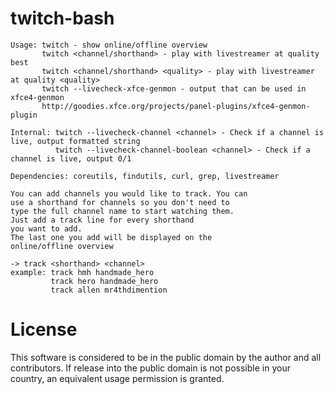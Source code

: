 # twitch-bash

```
Usage: twitch - show online/offline overview
       twitch <channel/shorthand> - play with livestreamer at quality best
       twitch <channel/shorthand> <quality> - play with livestreamer at quality <quality>
       twitch --livecheck-xfce-genmon - output that can be used in xfce4-genmon
       http://goodies.xfce.org/projects/panel-plugins/xfce4-genmon-plugin

Internal: twitch --livecheck-channel <channel> - Check if a channel is live, output formatted string
          twitch --livecheck-channel-boolean <channel> - Check if a channel is live, output 0/1

Dependencies: coreutils, findutils, curl, grep, livestreamer

You can add channels you would like to track. You can
use a shorthand for channels so you don't need to
type the full channel name to start watching them.
Just add a track line for every shorthand 
you want to add.
The last one you add will be displayed on the
online/offline overview

-> track <shorthand> <channel>
example: track hmh handmade_hero
         track hero handmade_hero
         track allen mr4thdimention
```
# License
This software is considered to be in the public domain by the author and all contributors.
If release into the public domain is not possible in your country, an equivalent usage permission is granted.
